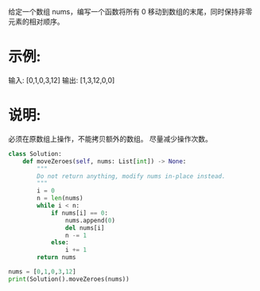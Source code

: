 给定一个数组 nums，编写一个函数将所有 0 移动到数组的末尾，同时保持非零元素的相对顺序。

# 示例:
输入: [0,1,0,3,12]
输出: [1,3,12,0,0]

# 说明:
必须在原数组上操作，不能拷贝额外的数组。
尽量减少操作次数。

```python
class Solution:
    def moveZeroes(self, nums: List[int]) -> None:
        """
        Do not return anything, modify nums in-place instead.
        """
        i = 0
        n = len(nums)
        while i < n:
            if nums[i] == 0:
                nums.append(0)
                del nums[i]
                n -= 1
            else:
                i += 1
        return nums

nums = [0,1,0,3,12]
print(Solution().moveZeroes(nums))
```